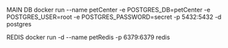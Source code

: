 MAIN DB
docker run --name petCenter -e POSTGRES_DB=petCenter -e POSTGRES_USER=root -e POSTGRES_PASSWORD=secret -p 5432:5432 -d postgres

REDIS
docker run -d --name petRedis -p 6379:6379  redis